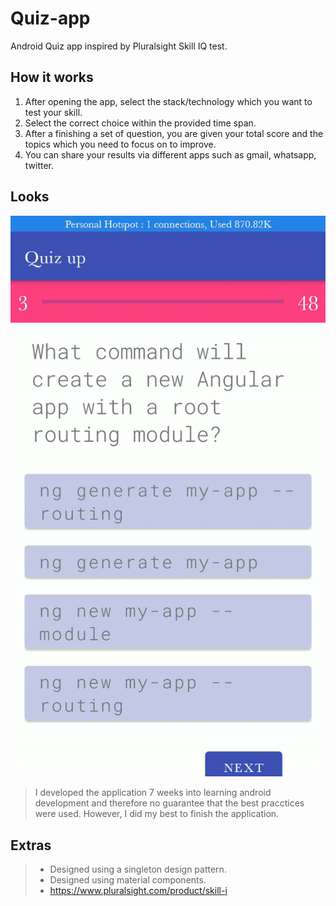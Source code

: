 # Quiz-app
Android  Quiz app inspired by Pluralsight Skill IQ test.


## How it works
1. After opening the app, select the stack/technology which you want to test your skill.
2. Select the correct choice within the provided time span.
3. After a finishing a set of question, you are given your total score and the topics which you need to focus on to improve.
4. You can share your results via different apps such as gmail, whatsapp, twitter.

## Looks
![tmj](screenshot/techgif.gif)

> I developed the application 7 weeks into learning android development and therefore no guarantee that the best pracctices were used. However, I did my best to finish the application.

## Extras

> - Designed using a singleton design pattern.
> - Designed using material components.
> -  https://www.pluralsight.com/product/skill-i

